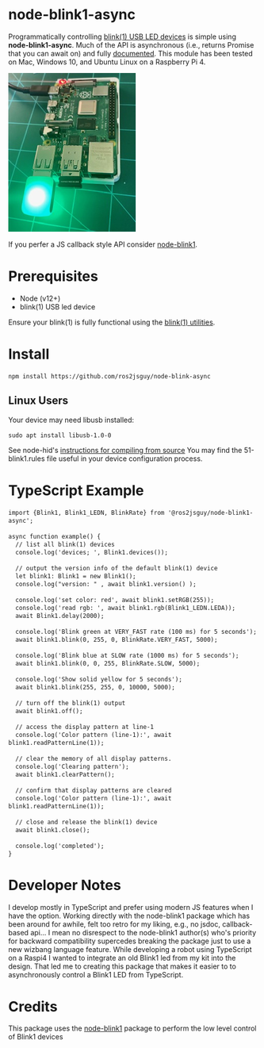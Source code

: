 # node-blink1-async

Programmatically controlling [blink(1) USB LED devices](https://blink1.thingm.com/) is simple using **node-blink1-async**. Much of the API is asynchronous (i.e., returns Promise that you can await on) and fully [documented](https://ros2jsguy.github.io/node-blink1-async/). This module has been tested on Mac, Windows 10, and Ubuntu Linux on a Raspberry Pi 4. 

![blink(1) USB led on raspberry pi 4](docs/blink1-raspi.jpg "blink(1) USB led on raspberry pi 4")


If you perfer a JS callback style API consider [node-blink1](https://www.npmjs.com/package/node-blink1). 


# Prerequisites
* Node (v12+)
* blink(1) USB led device

Ensure your blink(1) is fully functional using the [blink(1) utilities](https://blink1.thingm.com/downloads/). 

# Install
```
npm install https://github.com/ros2jsguy/node-blink-async
```

## Linux Users
Your device may need libusb installed:
```
sudo apt install libusb-1.0-0
```

See node-hid's [instructions for compiling from source](https://github.com/node-hid/node-hid#compiling-from-source)
You may find the 51-blink1.rules file useful in your device configuration process. 

# TypeScript Example
```
import {Blink1, Blink1_LEDN, BlinkRate} from '@ros2jsguy/node-blink1-async';

async function example() {
  // list all blink(1) devices
  console.log('devices; ', Blink1.devices());

  // output the version info of the default blink(1) device
  let blink1: Blink1 = new Blink1();
  console.log("version: " , await blink1.version() );

  console.log('set color: red', await blink1.setRGB(255));
  console.log('read rgb: ', await blink1.rgb(Blink1_LEDN.LEDA));
  await Blink1.delay(2000);

  console.log('Blink green at VERY_FAST rate (100 ms) for 5 seconds');
  await blink1.blink(0, 255, 0, BlinkRate.VERY_FAST, 5000);
  
  console.log('Blink blue at SLOW rate (1000 ms) for 5 seconds');
  await blink1.blink(0, 0, 255, BlinkRate.SLOW, 5000);

  console.log('Show solid yellow for 5 seconds');
  await blink1.blink(255, 255, 0, 10000, 5000);

  // turn off the blink(1) output
  await blink1.off();

  // access the display pattern at line-1
  console.log('Color pattern (line-1):', await blink1.readPatternLine(1));

  // clear the memory of all display patterns.
  console.log('Clearing pattern');
  await blink1.clearPattern();

  // confirm that display patterns are cleared
  console.log('Color pattern (line-1):', await blink1.readPatternLine(1));

  // close and release the blink(1) device
  await blink1.close();

  console.log('completed');
}
```

# Developer Notes
I develop mostly in TypeScript and prefer using modern JS features when I have the option. 
Working directly with the node-blink1 package which has been around for awhile, felt too
retro for my liking, e.g., no jsdoc, callback-based api... 
I mean no disrespect to the node-blink1 author(s) who's priority 
for backward compatibility supercedes breaking the package just to use a new
wizbang language feature. While developing a robot using TypeScript 
on a Raspi4 I wanted to integrate an old Blink1 led from my kit
into the design. That led me to creating this package that makes it easier to 
to asynchronously control a Blink1 LED from TypeScript.

# Credits
This package uses the [node-blink1](https://www.npmjs.com/package/node-blink1) package to perform the low level control of Blink1 devices